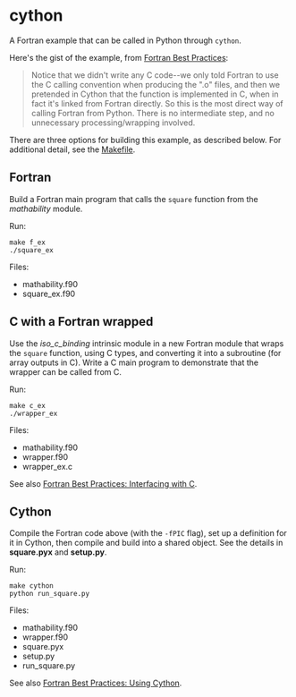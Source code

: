 # cython

A Fortran example that can be called in Python through `cython`.

Here's the gist of the example,
from [Fortran Best Practices](http://www.fortran90.org/src/best-practices.html):
> Notice that we didn't write any C code--we only told Fortran to use the C calling convention when producing the ".o" files, and then we pretended in Cython that the function is implemented in C, when in fact it's linked from Fortran directly. So this is the most direct way of calling Fortran from Python. There is no intermediate step, and no unnecessary processing/wrapping involved.


There are three options for building this example,
as described below.
For additional detail, see the [Makefile](./Makefile).


## Fortran

Build a Fortran main program that calls the `square` function
from the *mathability* module.

Run:

    make f_ex
	./square_ex

Files:

* mathability.f90
* square_ex.f90


## C with a Fortran wrapped

Use the *iso_c_binding* intrinsic module
in a new Fortran module that wraps the `square` function,
using C types, and converting it into a subroutine
(for array outputs in C).
Write a C main program to demonstrate that the wrapper
can be called from C.

Run:

    make c_ex
	./wrapper_ex

Files:

* mathability.f90
* wrapper.f90
* wrapper_ex.c

See also
[Fortran Best Practices: Interfacing with C](http://www.fortran90.org/src/best-practices.html#interfacing-with-c).


## Cython

Compile the Fortran code above
(with the `-fPIC` flag),
set up a definition for it in Cython,
then compile and build into a shared object.
See the details in **square.pyx** and **setup.py**.

Run:

    make cython
	python run_square.py

Files:

* mathability.f90
* wrapper.f90
* square.pyx
* setup.py
* run_square.py

See also
[Fortran Best Practices: Using Cython](http://www.fortran90.org/src/best-practices.html#using-cython).


